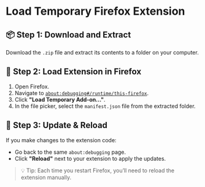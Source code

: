 # Load Temporary Firefox Extension

## 📦 Step 1: Download and Extract
Download the `.zip` file and extract its contents to a folder on your computer.

## 🦊 Step 2: Load Extension in Firefox
1. Open Firefox.
2. Navigate to [`about:debugging#/runtime/this-firefox`](about:debugging#/runtime/this-firefox).
3. Click **"Load Temporary Add-on..."**.
4. In the file picker, select the `manifest.json` file from the extracted folder.

## 🔄 Step 3: Update & Reload
If you make changes to the extension code:
- Go back to the same `about:debugging` page.
- Click **"Reload"** next to your extension to apply the updates.

> 💡 Tip: Each time you restart Firefox, you’ll need to reload the extension manually.
